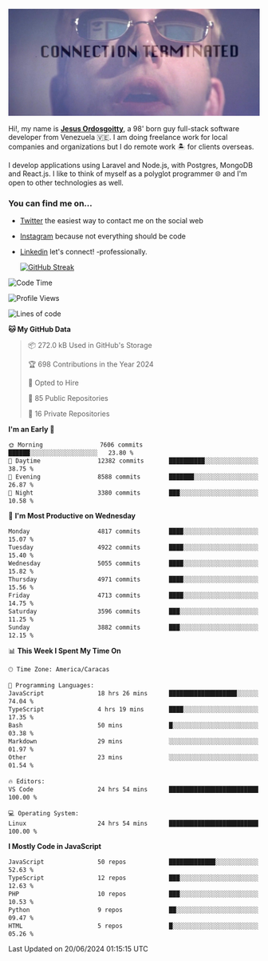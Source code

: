 ![hackers movie reference](./disconnected.jpg)

Hi!, my name is [**Jesus Ordosgoitty**](https://jodaz.dev), a 98' born guy full-stack software developer from Venezuela 🇻🇪. I am doing freelance work for local companies and organizations but I do remote work 🏝️ for clients overseas. 

I develop applications using Laravel and Node.js, with Postgres, MongoDB and React.js. I like to think of myself as a polyglot programmer 🌐 and I'm open to other technologies as well.

### You can find me on...

- [Twitter](https://twitter.com/jodaz_) the easiest way to contact me on the social web
- [Instagram](https://instagram.com/jodaz_) because not everything should be code
- [Linkedin](https://linkedin.com/in/jodaz) let's connect! -professionally.


    [![GitHub Streak](https://streak-stats.demolab.com?user=jodaz&theme=tokyonight)](https://git.io/streak-stats)

<!--START_SECTION:waka-->
![Code Time](http://img.shields.io/badge/Code%20Time-6%2C482%20hrs%2021%20mins-blue)

![Profile Views](http://img.shields.io/badge/Profile%20Views-4-blue)

![Lines of code](https://img.shields.io/badge/From%20Hello%20World%20I%27ve%20Written-83.4%20million%20lines%20of%20code-blue)

**🐱 My GitHub Data** 

> 📦 272.0 kB Used in GitHub's Storage 
 > 
> 🏆 698 Contributions in the Year 2024
 > 
> 💼 Opted to Hire
 > 
> 📜 85 Public Repositories 
 > 
> 🔑 16 Private Repositories 
 > 
**I'm an Early 🐤** 

```text
🌞 Morning                7606 commits        ██████░░░░░░░░░░░░░░░░░░░   23.80 % 
🌆 Daytime                12382 commits       ██████████░░░░░░░░░░░░░░░   38.75 % 
🌃 Evening                8588 commits        ███████░░░░░░░░░░░░░░░░░░   26.87 % 
🌙 Night                  3380 commits        ███░░░░░░░░░░░░░░░░░░░░░░   10.58 % 
```
📅 **I'm Most Productive on Wednesday** 

```text
Monday                   4817 commits        ████░░░░░░░░░░░░░░░░░░░░░   15.07 % 
Tuesday                  4922 commits        ████░░░░░░░░░░░░░░░░░░░░░   15.40 % 
Wednesday                5055 commits        ████░░░░░░░░░░░░░░░░░░░░░   15.82 % 
Thursday                 4971 commits        ████░░░░░░░░░░░░░░░░░░░░░   15.56 % 
Friday                   4713 commits        ████░░░░░░░░░░░░░░░░░░░░░   14.75 % 
Saturday                 3596 commits        ███░░░░░░░░░░░░░░░░░░░░░░   11.25 % 
Sunday                   3882 commits        ███░░░░░░░░░░░░░░░░░░░░░░   12.15 % 
```


📊 **This Week I Spent My Time On** 

```text
🕑︎ Time Zone: America/Caracas

💬 Programming Languages: 
JavaScript               18 hrs 26 mins      ███████████████████░░░░░░   74.04 % 
TypeScript               4 hrs 19 mins       ████░░░░░░░░░░░░░░░░░░░░░   17.35 % 
Bash                     50 mins             █░░░░░░░░░░░░░░░░░░░░░░░░   03.38 % 
Markdown                 29 mins             ░░░░░░░░░░░░░░░░░░░░░░░░░   01.97 % 
Other                    23 mins             ░░░░░░░░░░░░░░░░░░░░░░░░░   01.54 % 

🔥 Editors: 
VS Code                  24 hrs 54 mins      █████████████████████████   100.00 % 

💻 Operating System: 
Linux                    24 hrs 54 mins      █████████████████████████   100.00 % 
```

**I Mostly Code in JavaScript** 

```text
JavaScript               50 repos            █████████████░░░░░░░░░░░░   52.63 % 
TypeScript               12 repos            ███░░░░░░░░░░░░░░░░░░░░░░   12.63 % 
PHP                      10 repos            ███░░░░░░░░░░░░░░░░░░░░░░   10.53 % 
Python                   9 repos             ██░░░░░░░░░░░░░░░░░░░░░░░   09.47 % 
HTML                     5 repos             █░░░░░░░░░░░░░░░░░░░░░░░░   05.26 % 
```




 Last Updated on 20/06/2024 01:15:15 UTC
<!--END_SECTION:waka-->
